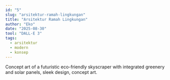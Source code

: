 ```yaml
---
id: "5"
slug: "arsitektur-ramah-lingkungan"
title: "Arsitektur Ramah Lingkungan"
author: "Eko"
date: "2025-08-30"
tool: "DALL-E 3"
tags:
  - arsitektur
  - modern
  - konsep
---
```


Concept art of a futuristic eco-friendly skyscraper with integrated greenery and solar panels, sleek design, concept art.
